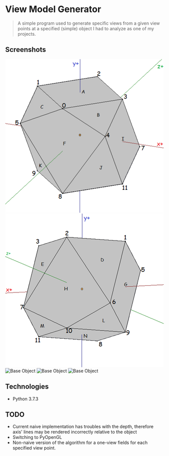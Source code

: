 # View Model Generator
> A simple program used to generate specific views from a given view points at a specified (simple) object I had to analyze as one of my projects.

## Screenshots
![Base Object](./img/base1.png)
![Base Object](./img/base2.png)
![Base Object](./img/faceView.png)
![Base Object](./img/edgeView.png)
![Base Object](./img/vertexView.png)

## Technologies
* Python 3.7.3

## TODO
* Current naive implementation has troubles with the depth, therefore axis' lines may be rendered incorrectly relative to the object
* Switching to PyOpenGL
* Non-naive version of the algorithm for a one-view fields for each specified view point. 
